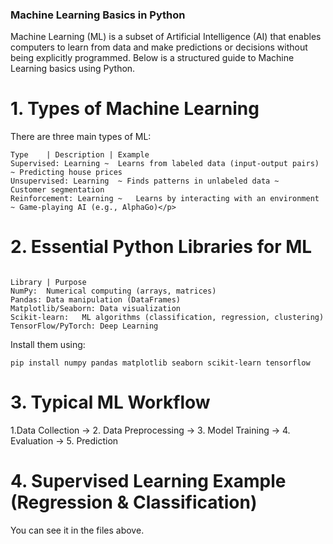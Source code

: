 <h3>Machine Learning Basics in Python</h3>
<p>Machine Learning (ML) is a subset of Artificial Intelligence (AI) that enables computers to learn from data and make predictions or decisions without being explicitly programmed. Below is a structured guide to Machine Learning basics using Python.</p>

<h1>1. Types of Machine Learning</h1>
<p>There are three main types of ML:</p>

<p>

```
Type	| Description |	Example
Supervised: Learning ~	Learns from labeled data (input-output pairs)	~ Predicting house prices
Unsupervised: Learning	~ Finds patterns in unlabeled data ~	Customer segmentation
Reinforcement: Learning ~	Learns by interacting with an environment ~	Game-playing AI (e.g., AlphaGo)</p>
```

<h1>2. Essential Python Libraries for ML</h1>

```

Library	| Purpose
NumPy:	Numerical computing (arrays, matrices)
Pandas:	Data manipulation (DataFrames)
Matplotlib/Seaborn:	Data visualization
Scikit-learn:	ML algorithms (classification, regression, clustering)
TensorFlow/PyTorch:	Deep Learning
```

<p>Install them using:</p>

```
pip install numpy pandas matplotlib seaborn scikit-learn tensorflow
```

<h1>3. Typical ML Workflow</h1>
<p>1.Data Collection → 2. Data Preprocessing → 3. Model Training → 4. Evaluation → 5. Prediction</p>

<h1>4. Supervised Learning Example (Regression & Classification)</h1>
<p>You can see it in the files above.</p>

